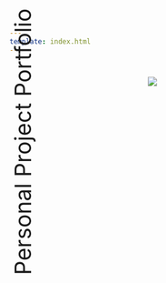 ```yaml
---
template: index.html
---
```


<script src="https://kit.fontawesome.com/79ff35ecec.js" crossorigin="anonymous"></script>

<script>

var img1 = "";
var img2 = "";
var img3 = "";
var img4 = "";
var img5 = "";
    
document.addEventListener("DOMContentLoaded", () => {
  const log = console.log,
    array = [img1, img2, img3, img4, img5],
    random = Math.floor(Math.random() * array.length),
    target = document.getElementById("target");
  target.src = `${array[random]}`;
  log(target);
});
  
</script>

<style>

    .md-footer-meta {
    display: none;
    } 

    .md-source {
      color: var(--md-default-fg-color);  
    }

    .toggle .logo {
      display: none;
    }

    .toggle .ppp {
      display: none;
    }

    .toggle .socialsparent {
      display: none;
    }

    .close {
      display: none;
    }

    .toggle .close {
      display: flex;
    }

    .toggle .menu {
      display: none;
    }

    .toggle .md-search__icon.md-icon {
      color: var(--md-default-bg-color);
    }

    .md-search__input {
      background-color: ;
    }

   .md-search__input:hover {
      background-color: ;
    }

    header{
      padding-top: 1.5em;
    }

    .menu {
      color: var(--md-default-fg-color);
    }

    .close {
      color: var(--md-default-bg-color);
    }
  
    .md-header__option {
      color: var(--md-default-fg-color);
    }

    .toggle .md-header__option {
      color: var(--md-default-bg-color);
    }

    .md-header[data-md-state=shadow]{
      box-shadow:0 0 0 rgba(0,0,0,0),0 0 0 rgba(0,0,0,0);
    }

    .md-header {
      background: none;
      box-shadow:0 0 0 transparent,0 0 0 transparent;
    }

    .md-tabs {
     display: none;
    }
 
    :root {
      --duration: 1s;
      --nav-duration: calc(var(--duration) / 4);
      --ease: cubic-bezier(0.215, 0.61, 0.355, 1);
      --space: 1rem;
      --font-size: 1.125rem;
      --line-height: 1.5;
    }
    
    .ppp {
        margin-top: calc(var(--space) * var(--line-height));
        position: absolute;
        top: -2em;
        left: -5.8em;
        transform: rotate(270deg);
        font-size: 3.4em;
        height: 10em;
    }

    .logo {
    padding-left: 8.7em;
    }

    .hero {
      z-index: 0;
    }

    .main-navigation {
      position: fixed;
      top: 0;
      left: 0;
      display: flex;
      align-items: center;
      width: 100%;
      height: 100%;
      transform: translateX(-100%);
      transition: transform var(--nav-duration);
      background-color: var(--md-default-fg-color);
    }

    .main-navigation:after {
      content: "";
      position: absolute;
      top: 0;
      left: 0;
      width: 100%;
      height: 100%;
      background-color: inherit;
      transform-origin: 0 50%;
    }
    .main-navigation ul {
      font-size: 9vmin;
      width: 100%;
    }
    .main-navigation li {
      display: flex;
      align-items: center;
      position: relative;
      overflow: hidden;
      z-index: 1;
    }
    .main-navigation li:after {
      content: "";
      position: absolute;
      bottom: 0;
      left: 0;
      width: 100%;
      height: 1vmin;
      background-color: inherit;
      transform-origin: 0 50%;
      transform: translateX(-100%) skew(15deg);
      z-index: 1;
    }
    .main-navigation a {
      display: inline-block;
      width: 100%;
      max-width: 800px;
      margin: 0 auto;
      color: var(--md-default-bg-color);
      line-height: 1.08;
      text-decoration: none;
      user-select: none;
      padding: auto;
      transform: translateY(100%);
      z-index: 1;
    }

    .about:hover {
      color: #5466CE;
    }

    .proj:hover {
      color: #5466CE;
    }

    .mach:hover {
      color: #5466CE;
    }

    .fab:hover {
      color: #5466CE;
    }

    .main-content {
      max-width: 70ch;
      transform: translateX(0);
      transition: transform calc(var(--nav-duration) * 2) var(--ease);
    }

    .socialsparent {  
      margin-top: -14.27em;
      height: 95vh;
      position: relative;
    }
    
    .socials {
      align-self: center;
      display: flex;
      flex-direction: column;
      align-items: center;
      float: right;
      right: 0.15em;
      margin: 0;
      position: absolute;
      top: 50%;
      -ms-transform: translateY(-50%);
      transform: translateY(-50%);
    }
    
    .ln {
      padding-bottom: 0.65em;
    }
    
    .fa-linkedin:hover {
        color: #0e76a8;
    }
    
    .git {
      padding-bottom: 0.65em;
    }
    
    .fa-github:hover {
      background: linear-gradient(155deg, #ff2400, #e81d1d, #e8b71d, #e3e81d, #1de840, #1ddde8, #2b1de8, #dd00f3, #dd00f3);
      -webkit-background-clip: text;
      -webkit-text-fill-color: transparent;
    }
    
    .insta {
      padding-bottom: 0.65em;
    }
    
    .fa-instagram:hover {
      background: radial-gradient(circle farthest-corner at 35% 90%, #fec564, transparent 50%), radial-gradient(circle farthest-corner at 0 140%, #fec564, transparent 50%), radial-gradient(ellipse farthest-corner at 0 -25%, #5258cf, transparent 50%), radial-gradient(ellipse farthest-corner at 20% -50%, #5258cf, transparent 50%), radial-gradient(ellipse farthest-corner at 100% 0, #893dc2, transparent 50%), radial-gradient(ellipse farthest-corner at 60% -20%, #893dc2, transparent 50%), radial-gradient(ellipse farthest-corner at 100% 100%, #d9317a, transparent), linear-gradient(#6559ca, #bc318f 30%, #e33f5f 50%, #f77638 70%, #fec66d 100%);
        -webkit-background-clip: text;
        -webkit-text-fill-color: transparent;
    }
    
    .twitter {
      padding-bottom: 0.65em;
    }
    
    .fa-twitter:hover {
        color: #00acee;
    }
    
    .discord {
      padding-bottom: 0.65em;
    }
    
    .fa-discord:hover {
        color: #5865F2;
    }
    
    .spotify {
      padding-bottom: 0.75em;
    }
    
    .fa-spotify:hover {
        color: #1DB954;
    }
    
    .email {
      padding-bottom: 0.65em;
    }
    
    .fa-paper-plane:hover {
        color: #5466ce;
    }

    .toggle .main-navigation {
      transition-duration: 0.35;
      transform: translateX(0);
    }

    .toggle .main-navigation a {
      animation: link-appear calc(var(--duration) * 1.5) var(--ease) forwards;
    }

    @keyframes link-appear {
      0%, 25% {
        transform: translateY(100%);
      }
      50%, 100% {
        transform: translateY(0);
      }
    }

    @media (max-height: 48.75em) {
      .logo {
          padding-left: 7.5em;
      }
      .ppp {
          position: absolute;
          top: -2.7em;
          left: -14.8rem;
          transform: rotate(270deg);
          font-size: 2.8em;
          height: 10em;
      }
    }
    
    @media (max-width: 76em) {
      .logo {
          padding-left: 7.5em;
      }
      .ppp {
        position: absolute;
        top: -2.7em;
        left: -2.4rem;
        transform: rotate(270deg);
        font-size: 2.8em;
        height: 10em;
      }
    }
    
    @media (max-width: 45em) {
      .logo {
        padding-left: 1em;
      }
      .ppp {
        display: none;
      }
      header{
        padding-top: 0;
      }
    }

    @media (max-height: 31.5em) {
      .socialsparent {
        overflow-y: hidden;  
        margin-top: -14.27em;
        height: 100vh;
        position: relative;
      }
      
      .socials {
        align-self: center;
        display: flex;
        flex-direction: column;
        align-items: center;
        float: right;
        right: 0.15em;
        margin: 0;
        position: absolute;
        top: 16em;
      }
    }

</style>

<nav class="main-navigation">
    <ul>
      <li><a class="about" href="../">Home</a></li>
      <li><a class="about" href="../About-Me/about/">About Me</a></li>
      <li><a class="proj" href="../feed/">Projects</a></li>
      <li><a class="mach" href="../Machine-Profiles/FusionPro48/">Machine Profiles</a></li>
      <li><a style="  font-family: 'Fira Sans';" class="fab" href="https://fabacademy.org/2021/labs/charlotte/students/theodore-warner/">Fab Academy</a></li>
    </ul>
</nav>

<body>

  <main class="main-content">
    <h1></h1>
    <span class="ppp">Personal Project Portfolio</span>
  </main>

  <center>
    <img class="hero" id="target" src="a.jpg">
  </center>

  <div class="socialsparent">
    <div class="socials">
      <a href="https://www.linkedin.com/in/teddy-warner-880974200/" class="ln" style=" color: inherit;" title="Linked In - Teddy Warner"><i class="fab fa-linkedin"></i></a>
      <a href="https://github.com/Twarner491" class="git" style=" color: inherit;" title="Github - Twarner491"><i class="fab fa-github"></i></a>
      <a href="https://www.instagram.com/teddymakesstuff/" class="insta" style=" color: inherit;" title="Instagram - @teddymakesstuff"><i class="fa fa-instagram"></i></a>
      <a href="https://twitter.com/WarnerTeddy" class="twitter" style=" color: inherit;" title="Twitter - @WarnerTeddy"><i class="fa fa-twitter"></i></a>
      <a href="https://discordapp.com/users/534164566649733120/" class="ln" style=" color: inherit;" title="Discord - Twarner#2592"><i class="fab fa-discord"></i></a>
      <a href="https://open.spotify.com/user/mskz5e4dyzv4cb4kkn73iipq0?si=58a503e3c7a54eeb" class="spotify" style=" color: inherit;" title="Spotify - Teddy Warner"><i class="fab fa-spotify"></i></a>
      <a href="mailto:<Twarner491@gmail.com>" class="email" style=" color: inherit;" title="Email - Twarner491@gmail.com"><i class="fas fa-paper-plane"></i></a>
    </div>
  </div>

</body>